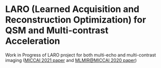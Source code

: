 # LARO (Learned Acquisition and Reconstruction Optimization) for QSM and Multi-contrast Acceleration
Work in Progress of LARO project for both multi-echo and multi-contrast imaging ([MICCAI 2021 paper](https://link.springer.com/chapter/10.1007/978-3-030-87231-1_23) and [MLMIR@MICCAI 2020 paper](https://link.springer.com/chapter/10.1007/978-3-030-61598-7_9))
